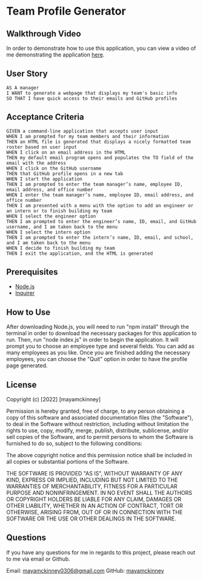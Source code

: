 # Team Profile Generator

## Walkthrough Video
In order to demonstrate how to use this application, you can view a video of me demonstrating the application [here](https://drive.google.com/file/d/1WoRb4EcrBH-bpRWTM1i9mvjO4OuK1HSw/view).

## User Story

```
AS A manager
I WANT to generate a webpage that displays my team's basic info
SO THAT I have quick access to their emails and GitHub profiles
```

## Acceptance Criteria

```
GIVEN a command-line application that accepts user input
WHEN I am prompted for my team members and their information
THEN an HTML file is generated that displays a nicely formatted team roster based on user input
WHEN I click on an email address in the HTML
THEN my default email program opens and populates the TO field of the email with the address
WHEN I click on the GitHub username
THEN that GitHub profile opens in a new tab
WHEN I start the application
THEN I am prompted to enter the team manager’s name, employee ID, email address, and office number
WHEN I enter the team manager’s name, employee ID, email address, and office number
THEN I am presented with a menu with the option to add an engineer or an intern or to finish building my team
WHEN I select the engineer option
THEN I am prompted to enter the engineer’s name, ID, email, and GitHub username, and I am taken back to the menu
WHEN I select the intern option
THEN I am prompted to enter the intern’s name, ID, email, and school, and I am taken back to the menu
WHEN I decide to finish building my team
THEN I exit the application, and the HTML is generated
```

## Prerequisites

- [Node.js](https://nodejs.org/en/)
- [Inquirer](https://www.npmjs.com/package/inquirer)


## How to Use

After downloading Node.js, you will need to run "npm install" through the terminal in order to download the necessary packages for this application to run. Then, run "node index.js" in order to begin the application. It will prompt you to choose an employee type and several fields. You can add as many employees as you like. Once you are finished adding the necessary employees, you can choose the "Quit" option in order to have the profile page generated. 

## License

Copyright (c) [2022] [mayamckinney]

Permission is hereby granted, free of charge, to any person obtaining a copy of this software and associated documentation files (the "Software"), to deal in the Software without restriction, including without limitation the rights to use, copy, modify, merge, publish, distribute, sublicense, and/or sell copies of the Software, and to permit persons to whom the Software is furnished to do so, subject to the following conditions:

The above copyright notice and this permission notice shall be included in all copies or substantial portions of the Software.

THE SOFTWARE IS PROVIDED "AS IS", WITHOUT WARRANTY OF ANY KIND, EXPRESS OR IMPLIED, INCLUDING BUT NOT LIMITED TO THE WARRANTIES OF MERCHANTABILITY, FITNESS FOR A PARTICULAR PURPOSE AND NONINFRINGEMENT. IN NO EVENT SHALL THE AUTHORS OR COPYRIGHT HOLDERS BE LIABLE FOR ANY CLAIM, DAMAGES OR OTHER LIABILITY, WHETHER IN AN ACTION OF CONTRACT, TORT OR OTHERWISE, ARISING FROM, OUT OF OR IN CONNECTION WITH THE SOFTWARE OR THE USE OR OTHER DEALINGS IN THE SOFTWARE.

## Questions

If you have any questions for me in regards to this project, please reach out to me via email or Github.

Email: mayamckinney0306@gmail.com
GitHub: [mayamckinney](https://github.com/mayamckinney)